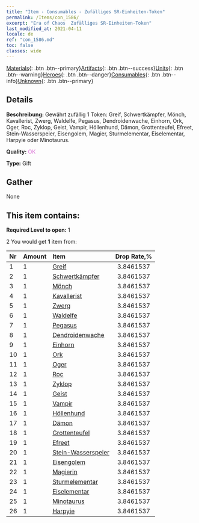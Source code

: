 ```yaml
---
title: "Item - Consumables - Zufälliges SR-Einheiten-Token"
permalink: /Items/con_1586/
excerpt: "Era of Chaos  Zufälliges SR-Einheiten-Token"
last_modified_at: 2021-04-11
locale: de
ref: "con_1586.md"
toc: false
classes: wide
---
```

 [Materials](/de/Items/){: .btn .btn--primary}[Artifacts](/de/Items/Artifacts/){: .btn .btn--success}[Units](/de/Items/Units/){: .btn .btn--warning}[Heroes](/de/Items/Heroes/){: .btn .btn--danger}[Consumables](/de/Items/Consumables/){: .btn .btn--info}[Unknown](/de/Items/Unknown/){: .btn .btn--primary}

## Details
 **Beschreibung:** Gewährt zufällig 1 Token: Greif, Schwertkämpfer, Mönch, Kavallerist, Zwerg, Waldelfe, Pegasus, Dendroidenwache, Einhorn, Ork, Oger, Roc, Zyklop, Geist, Vampir, Höllenhund, Dämon, Grottenteufel, Efreet, Stein-Wasserspeier, Eisengolem, Magier, Sturmelementar, Eiselementar, Harpyie oder Minotaurus.

 **Quality:** <span style="color: #DA70D6">OK</span>

 **Type:** Gift

## Gather

  None

## This item contains:

 **Required Level to open:** 1

 2 You would get **1** item  from:

  | Nr | Amount |     Item    | Drop Rate,% |
  |:---|:-------|:------------|:---------:|
  | 1 | 1 | [Greif](/de/Items/unt_192/) | 3.8461537 | 
  | 2 | 1 | [Schwertkämpfer](/de/Items/unt_193/) | 3.8461537 | 
  | 3 | 1 | [Mönch](/de/Items/unt_194/) | 3.8461537 | 
  | 4 | 1 | [Kavallerist](/de/Items/unt_195/) | 3.8461537 | 
  | 5 | 1 | [Zwerg](/de/Items/unt_200/) | 3.8461537 | 
  | 6 | 1 | [Waldelfe](/de/Items/unt_201/) | 3.8461537 | 
  | 7 | 1 | [Pegasus](/de/Items/unt_202/) | 3.8461537 | 
  | 8 | 1 | [Dendroidenwache](/de/Items/unt_203/) | 3.8461537 | 
  | 9 | 1 | [Einhorn](/de/Items/unt_204/) | 3.8461537 | 
  | 10 | 1 | [Ork](/de/Items/unt_219/) | 3.8461537 | 
  | 11 | 1 | [Oger](/de/Items/unt_220/) | 3.8461537 | 
  | 12 | 1 | [Roc](/de/Items/unt_221/) | 3.8461537 | 
  | 13 | 1 | [Zyklop](/de/Items/unt_222/) | 3.8461537 | 
  | 14 | 1 | [Geist](/de/Items/unt_210/) | 3.8461537 | 
  | 15 | 1 | [Vampir](/de/Items/unt_211/) | 3.8461537 | 
  | 16 | 1 | [Höllenhund](/de/Items/unt_228/) | 3.8461537 | 
  | 17 | 1 | [Dämon](/de/Items/unt_229/) | 3.8461537 | 
  | 18 | 1 | [Grottenteufel](/de/Items/unt_230/) | 3.8461537 | 
  | 19 | 1 | [Efreet](/de/Items/unt_231/) | 3.8461537 | 
  | 20 | 1 | [Stein-Wasserspeier](/de/Items/unt_236/) | 3.8461537 | 
  | 21 | 1 | [Eisengolem](/de/Items/unt_237/) | 3.8461537 | 
  | 22 | 1 | [Magierin](/de/Items/unt_238/) | 3.8461537 | 
  | 23 | 1 | [Sturmelementar](/de/Items/unt_263/) | 3.8461537 | 
  | 24 | 1 | [Eiselementar](/de/Items/unt_264/) | 3.8461537 | 
  | 25 | 1 | [Minotaurus](/de/Items/unt_248/) | 3.8461537 | 
  | 26 | 1 | [Harpyie](/de/Items/unt_245/) | 3.8461537 | 
